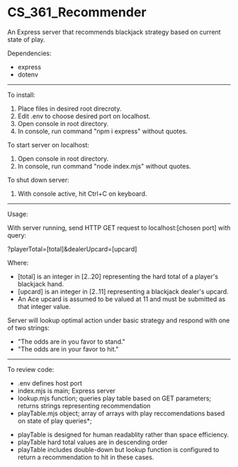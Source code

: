 # CS_361_Recommender

An Express server that recommends blackjack strategy based on current state of play.

Dependencies:
- express
- dotenv

__________________________________________________


To install:

1) Place files in desired root direcroty.
2) Edit .env to choose desired port on localhost.
3) Open console in root directory.
4) In console, run command "npm i express" without quotes.

To start server on localhost:

1) Open console in root directory.
2) In console, run command "node index.mjs" without quotes.

To shut down server:

1) With console active, hit Ctrl+C on keyboard.

__________________________________________________


Usage:

With server running, send HTTP GET request to localhost:[chosen port] with query:

  ?playerTotal=[total]&dealerUpcard=[upcard]
  
Where:

- [total] is an integer in [2..20] representing the hard total of a player's blackjack hand.
- [upcard] is an integer in [2..11] representing a blackjack dealer's upcard.
- An Ace upcard is assumed to be valued at 11 and must be submitted as that integer value.

Server will lookup optimal action under basic strategy and respond with one of two strings:
- "The odds are in you favor to stand."
- "The odds are in your favor to hit."

__________________________________________________


To review code:

- .env            defines host port
- index.mjs       is main; Express server
- lookup.mjs      function; queries play table based on GET parameters; returns strings representing recommendation
- playTable.mjs   object; array of arrays with play reccomendations based on state of play queries*;

* playTable is designed for human readablity rather than space efficiency.
* playTable hard total values are in descending order
* playTable includes double-down but lookup function is configured to return a recommendation to hit in these cases.
